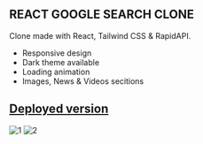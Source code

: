 ## REACT GOOGLE SEARCH CLONE
Clone made with React, Tailwind CSS & RapidAPI.

* Responsive design
* Dark theme available
* Loading animation
* Images, News & Videos secitions

<h2><a href="https://vnsearch.netlify.app">Deployed version</a></h2>

![1](https://user-images.githubusercontent.com/89883616/146469469-3c8e1f4d-be8a-44e8-97c1-90f6f8777b43.png)
![2](https://user-images.githubusercontent.com/89883616/146469500-3510665e-3676-4484-b08e-c97638b7b5fa.png)
